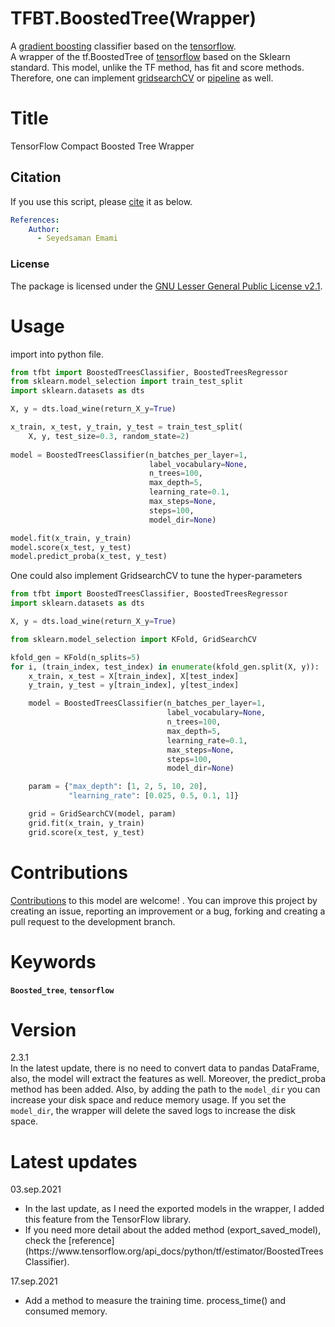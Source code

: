 # TFBT.BoostedTree(Wrapper)
A [gradient boosting](TFBT.py) classifier based on the [tensorflow](https://github.com/tensorflow/estimator/blob/781c0d30c6bf100aa174591dd97cb70fc39d294d/tensorflow_estimator/python/estimator/canned/boosted_trees.py#L1933).
<br/>
A wrapper of the tf.BoostedTree of [tensorflow](https://github.com/tensorflow/estimator/blob/781c0d30c6bf100aa174591dd97cb70fc39d294d/tensorflow_estimator/python/estimator/canned/boosted_trees.py#L1933) based on the Sklearn standard.
This model, unlike the TF method, has fit and score methods. Therefore, one can implement [gridsearchCV](https://scikit-learn.org/stable/modules/generated/sklearn.model_selection.GridSearchCV.html) or [pipeline](https://scikit-learn.org/stable/modules/generated/sklearn.pipeline.Pipeline.html) as well.


# Title
TensorFlow Compact Boosted Tree Wrapper

## Citation 
If you use this script, please [cite](CITATION.cff) it as below.

```yaml
References:
    Author:
      - Seyedsaman Emami
```

### License
The package is licensed under the [GNU Lesser General Public License v2.1](https://github.com/GAA-UAM/GBNN/blob/main/LICENSE).

# Usage
import into python file. 

```python
from tfbt import BoostedTreesClassifier, BoostedTreesRegressor
from sklearn.model_selection import train_test_split
import sklearn.datasets as dts

X, y = dts.load_wine(return_X_y=True)

x_train, x_test, y_train, y_test = train_test_split(
    X, y, test_size=0.3, random_state=2)
    
model = BoostedTreesClassifier(n_batches_per_layer=1,
                               label_vocabulary=None,
                               n_trees=100,
                               max_depth=5,
                               learning_rate=0.1,
                               max_steps=None,
                               steps=100,
                               model_dir=None)

model.fit(x_train, y_train)
model.score(x_test, y_test)
model.predict_proba(x_test, y_test)
```

One could also implement GridsearchCV to tune the hyper-parameters

```python
from tfbt import BoostedTreesClassifier, BoostedTreesRegressor
import sklearn.datasets as dts

X, y = dts.load_wine(return_X_y=True)

from sklearn.model_selection import KFold, GridSearchCV

kfold_gen = KFold(n_splits=5)
for i, (train_index, test_index) in enumerate(kfold_gen.split(X, y)):
    x_train, x_test = X[train_index], X[test_index]
    y_train, y_test = y[train_index], y[test_index]

    model = BoostedTreesClassifier(n_batches_per_layer=1,
                                   label_vocabulary=None,
                                   n_trees=100,
                                   max_depth=5,
                                   learning_rate=0.1,
                                   max_steps=None,
                                   steps=100,
                                   model_dir=None)

    param = {"max_depth": [1, 2, 5, 10, 20],
             "learning_rate": [0.025, 0.5, 0.1, 1]}

    grid = GridSearchCV(model, param)
    grid.fit(x_train, y_train)
    grid.score(x_test, y_test)

```

# Contributions
[Contributions](contributing.txt) to this model are welcome! . You can improve this project by creating an issue, 
reporting an improvement or a bug, forking and creating a pull request to the 
development branch. 

# Keywords
**`Boosted_tree`**, **`tensorflow`**

# Version 
2.3.1
<br/>
In the latest update, there is no need to convert data to pandas DataFrame, also, the model will extract the features as well.
Moreover, the predict_proba method has been added.
Also, by adding the path to the `model_dir` you can increase your disk space and reduce memory usage. If you set the `model_dir`, the wrapper will delete the saved logs to increase the disk space.

# Latest updates

03.sep.2021
<ul>
<li>In the last update, as I need the exported models in the wrapper, I added this feature from the TensorFlow library. </li>
<li>If you need more detail about the added method (export_saved_model), check the [reference](https://www.tensorflow.org/api_docs/python/tf/estimator/BoostedTreesClassifier). </li>
</ul>

17.sep.2021
<ul>
<li>Add a method to measure the training time. process_time() and consumed memory. </li>
</ul>
